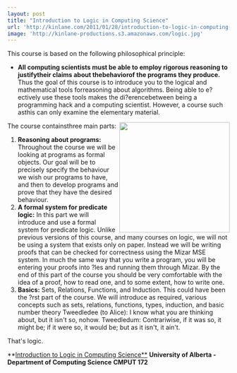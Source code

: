 ```yaml
---
layout: post
title: "Introduction to Logic in Computing Science"
url: 'http://kinlane.com/2011/01/28/introduction-to-logic-in-computing-science/'
image: 'http://kinlane-productions.s3.amazonaws.com/logic.jpg'
---
```


This course is based on the following philosophical principle:

  * **All computing scientists must be able to employ rigorous reasoning to justifytheir claims about thebehaviorof the programs they produce.**
Thus the goal of this course is to introduce you to the logical and mathematical tools forreasoning about algorithms. Being able to e?ectively use these tools makes the di?erencebetween being a programming hack and a computing scientist. However, a course such asthis can only examine the elementary material.

The course containsthree main parts:<img class="c1" src="http://kinlane-productions.s3.amazonaws.com/logic.jpg" alt="" width="250" align="right" />

  1. **Reasoning about programs:** Throughout the course we will be looking at programs as formal objects. Our goal will be to precisely specify the behaviour we wish our programs to have, and then to develop programs and prove that they have the desired behaviour.
  2. **A formal system for predicate logic:** In this part we will introduce and use a formal system for predicate logic. Unlike previous versions of this course, and many courses on logic, we will not be using a system that exists only on paper. Instead we will be writing proofs that can be checked for correctness using the Mizar MSE system. In much the same way that you write a program, you will be entering your proofs into ?les and running them through Mizar. By the end of this part of the course you should be very comfortable with the idea of a proof, how to read one, and to some extent, how to write one.
  3. **Basics:** Sets, Relations, Functions, and Induction. This could have been the ?rst part of the course. We will introduce as required, various concepts such as sets, relations, functions, types, induction, and basic number theory
Tweedledee (to Alice): I know what you are thinking about, but it isn't so, nohow. Tweedledum: Contrariwise, if it was so, it might be; if it were so, it would be; but as it isn't, it ain't.

That's logic.

**[Introduction to Logic in Computing Science**][1] **University of Alberta - Department of Computing Science** **CMPUT 172**

   [1]: http://webdocs.cs.ualberta.ca/~hoover/cmput660/readings/cmput172.pdf

